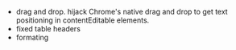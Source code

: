 
* drag and drop. hijack Chrome's native drag and drop to get text
  positioning in contentEditable elements.
* fixed table headers
* formating
